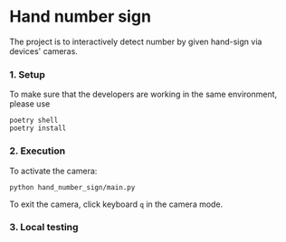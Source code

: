 # Hand number sign

The project is to interactively detect number by given hand-sign via devices' cameras.

### 1. Setup
To make sure that the developers are working in the same environment, please use 

    poetry shell 
    poetry install

### 2. Execution

To activate the camera: 

    python hand_number_sign/main.py 

To exit the camera, click keyboard `q` in the camera mode. 

### 3. Local testing
